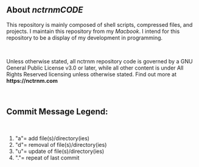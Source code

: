 <!DOCTYPE html>
<html>
<head>
<meta charset="UTF-8"> 
<meta name="author" content="Matthew McGilvery">  
<meta name="author2" content="Nctrnm"> 
<meta name="title" content="Nctrnm Code Repository">
<meta name="description" content="This is a code repository of scripts and programs that help me manage my business and personal lives.">
<meta name="keywords" content="nctrnm, nctrnmfm, nctrn, shlohmo, electronica, downtempo, idm music"
<meta name="keywords" content="Bash, Android, Github, HTML, Shell, Termux, Nctrnm, Shell Scripting, free music archive, Nctrnmfm, np, newmusic, electronica 2021, four tet, aphex twin">
<meta name="robots" content="index, follow">
<meta http-equiv="Content-Type" content="text/html; charset=utf-8">
<meta name="language" content="English">
<meta name="revisit-after" content="1 days">
<meta name="author" content="Matthew McGilvery DBA Nctrnm">

<body>
  <h2>About<em><strong> nctrnmCODE</em></strong></h2>
<p>This repository is mainly composed of shell scripts, compressed files, and projects. 
I maintain this repository from my <i>Macbook</i>. I intend for this repository to be a display of my development in programming.</p> 
<BR>
<p>Unless otherwise stated, all nctrnm repository code is governed by a GNU General Public License v3.0 or later, while all other content is under All Rights Reserved licensing unless otherwise stated. 
Find out more at <strong>https://nctrnm.com</strong>

</p>
<BR>
<h2> Commit Message Legend: </h2>
 <BR>
 <ol>
<li>"a"= add file(s)/directory(ies)</li>
<li>"d"= removal of file(s)/directory(ies)</li>
<li>"u"= update of file(s)/directory(ies)</li>
<li>"."= repeat of last commit</li>
 </ol>
 </body>
</head>
</html>
